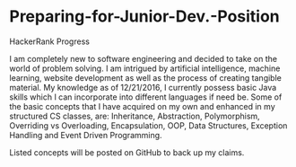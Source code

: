 # Preparing-for-Junior-Dev.-Position
HackerRank Progress

I am completely new to software engineering and decided to take on the world of problem solving. I am intrigued by artificial intelligence, machine learning, website development as well as the process of creating tangible material.
My knowledge as of 12/21/2016, I currently possess basic Java skills which I can incorporate into different languages if need be.
Some of the basic concepts that I have acquired on my own and enhanced in my structured CS classes, are: Inheritance, Abstraction, Polymorphism, Overriding vs Overloading, Encapsulation, OOP, Data Structures, Exception Handling and Event Driven Programming.

Listed concepts will be posted on GitHub to back up my claims.
